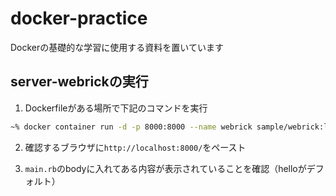 # docker-practice
Dockerの基礎的な学習に使用する資料を置いています

## server-webrickの実行

1. Dockerfileがある場所で下記のコマンドを実行

``` bash
~% docker container run -d -p 8000:8000 --name webrick sample/webrick:latest
 ```

2. 確認するブラウザに`http://localhost:8000/`をペースト

3. `main.rb`のbodyに入れてある内容が表示されていることを確認（helloがデフォルト）
